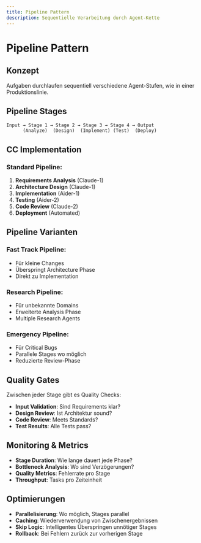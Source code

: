 ```yaml
---
title: Pipeline Pattern
description: Sequentielle Verarbeitung durch Agent-Kette
---
```


# Pipeline Pattern

## Konzept

Aufgaben durchlaufen sequentiell verschiedene Agent-Stufen, wie in einer Produktionslinie.

## Pipeline Stages

```
Input → Stage 1 → Stage 2 → Stage 3 → Stage 4 → Output
      (Analyze)  (Design)  (Implement) (Test)  (Deploy)
```

## CC Implementation

### Standard Pipeline:
1. **Requirements Analysis** (Claude-1)
2. **Architecture Design** (Claude-1)
3. **Implementation** (Aider-1)
4. **Testing** (Aider-2)
5. **Code Review** (Claude-2)
6. **Deployment** (Automated)

## Pipeline Varianten

### Fast Track Pipeline:
- Für kleine Changes
- Überspringt Architecture Phase
- Direkt zu Implementation

### Research Pipeline:
- Für unbekannte Domains
- Erweiterte Analysis Phase
- Multiple Research Agents

### Emergency Pipeline:
- Für Critical Bugs
- Parallele Stages wo möglich
- Reduzierte Review-Phase

## Quality Gates

Zwischen jeder Stage gibt es Quality Checks:
- **Input Validation**: Sind Requirements klar?
- **Design Review**: Ist Architektur sound?
- **Code Review**: Meets Standards?
- **Test Results**: Alle Tests pass?

## Monitoring & Metrics

- **Stage Duration**: Wie lange dauert jede Phase?
- **Bottleneck Analysis**: Wo sind Verzögerungen?
- **Quality Metrics**: Fehlerrate pro Stage
- **Throughput**: Tasks pro Zeiteinheit

## Optimierungen

- **Parallelisierung**: Wo möglich, Stages parallel
- **Caching**: Wiederverwendung von Zwischenergebnissen
- **Skip Logic**: Intelligentes Überspringen unnötiger Stages
- **Rollback**: Bei Fehlern zurück zur vorherigen Stage